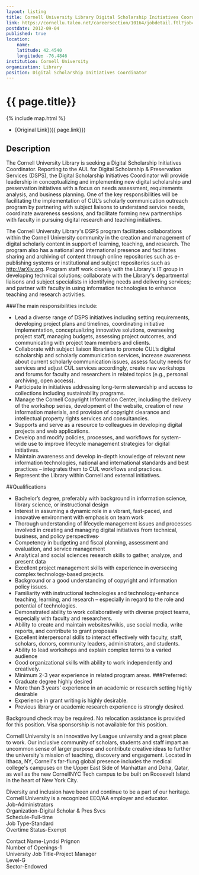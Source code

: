 ```yaml
---
layout: listing
title: Cornell University Library Digital Scholarship Initiatives Coordinator
link: https://cornellu.taleo.net/careersection/10164/jobdetail.ftl?job=308669
postdate: 2012-09-04
published: true
location:
    name: 
    latitude: 42.4540
    longitude: -76.4846
institution: Cornell University
organization: Library
position: Digital Scholarship Initiatives Coordinator
--- 
```


# {{ page.title}}

{% include map.html %}



* [Original Link]({{ page.link}})

## Description
 
The Cornell University Library is seeking a Digital Scholarship Initiatives Coordinator. Reporting to the AUL for Digital Scholarship & Preservation Services (DSPS), the Digital Scholarship Initiatives Coordinator will provide leadership in conceptualizing and implementing new digital scholarship and preservation initiatives with a focus on needs assessment, requirements analysis, and business planning. One of the key responsibilities will be facilitating the implementation of CUL’s scholarly communication outreach program by partnering with subject liaisons to understand service needs, coordinate awareness sessions, and facilitate forming new partnerships with faculty in pursuing digital research and teaching initiatives.

The Cornell University Library's DSPS program facilitates collaborations within the Cornell University community in the creation and management of digital scholarly content in support of learning, teaching, and research. The program also has a national and international presence and facilitates sharing and archiving of content through online repositories such as e-publishing systems or institutional and subject repositories such as <http://arXiv.org>. Program staff work closely with the Library's IT group in developing technical solutions; collaborate with the Library's departmental liaisons and subject specialists in identifying needs and delivering services; and partner with faculty in using information technologies to enhance teaching and research activities.
 
###The main responsibilities include:
* Lead a diverse range of DSPS initiatives including setting requirements, developing project plans and timelines, coordinating initiative implementation, conceptualizing innovative solutions, overseeing project staff, managing budgets, assessing project outcomes, and communicating with project team members and clients. 
* Collaborate with subject liaison librarians to promote CUL’s digital scholarship and scholarly communication services, increase awareness about current scholarly communication issues, assess faculty needs for services and adjust CUL services accordingly, create new workshops and forums for faculty and researchers in related topics (e.g., personal archiving, open access). 
* Participate in initiatives addressing long-term stewardship and access to collections including sustainability programs. 
* Manage the Cornell Copyright Information Center, including the delivery of the workshop series, development of the website, creation of new information materials, and provision of copyright clearance and intellectual property rights services and consultancies. 
* Supports and serve as a resource to colleagues in developing digital projects and web applications. 
* Develop and modify policies, processes, and workflows for system-wide use to improve lifecycle management strategies for digital initiatives. 
* Maintain awareness and develop in-depth knowledge of relevant new information technologies, national and international standards and best practices – integrates them to CUL workflows and practices. 
* Represent the Library within Cornell and external initiatives.
 
##Qualifications
 
* Bachelor’s degree, preferably with background in information science, library science, or instructional design
* Interest in assuming a dynamic role in a vibrant, fast-paced, and innovative environment with emphasis on team work
* Thorough understanding of lifecycle management issues and processes involved in creating and managing digital initiatives from technical, business, and policy perspectives·
* Competency in budgeting and fiscal planning, assessment and evaluation, and service management
* Analytical and social sciences research skills to gather, analyze, and present data 
* Excellent project management skills with experience in overseeing complex technology-based projects.
* Background or a good understanding of copyright and information policy issues.
* Familiarity with instructional technologies and technology-enhance teaching, learning, and research – especially in regard to the role and potential of technologies.
* Demonstrated ability to work collaboratively with diverse project teams, especially with faculty and researchers.
* Ability to create and maintain websites/wikis, use social media, write reports, and contribute to grant proposals
* Excellent interpersonal skills to interact effectively with faculty, staff, scholars, donors, community leaders, administrators, and students.
* Ability to lead workshops and explain complex terms to a varied audience
* Good organizational skills with ability to work independently and creatively.
* Minimum 2-3 year experience in related program areas.
###Preferred:
* Graduate degree highly desired
* More than 3 years’ experience in an academic or research setting  highly desirable
* Experience in grant writing is highly desirable.
* Previous library or academic research experience is strongly desired.

Background check may be required. No relocation assistance is provided for this position. Visa sponsorship is not available for this position.
 
 
Cornell University is an innovative Ivy League university and a great place to work. Our inclusive community of scholars, students and staff impart an uncommon sense of larger purpose and contribute creative ideas to further the university's mission of teaching, discovery and engagement. Located in Ithaca, NY, Cornell's far-flung global presence includes the medical college's campuses on the Upper East Side of Manhattan and Doha, Qatar, as well as the new CornellNYC Tech campus to be built on Roosevelt Island in the heart of New York City.
 
Diversity and inclusion have been and continue to be a part of our heritage. Cornell University is a recognized EEO/AA employer and educator.  
Job-Administrators  
Organization-Digital Scholar & Pres Svcs  
Schedule-Full-time  
Job Type-Standard  
Overtime Status-Exempt  
 
Contact Name-Lyndsi Prignon  
Number of Openings-1  
University Job Title-Project Manager  
Level-G  
Sector-Endowed  